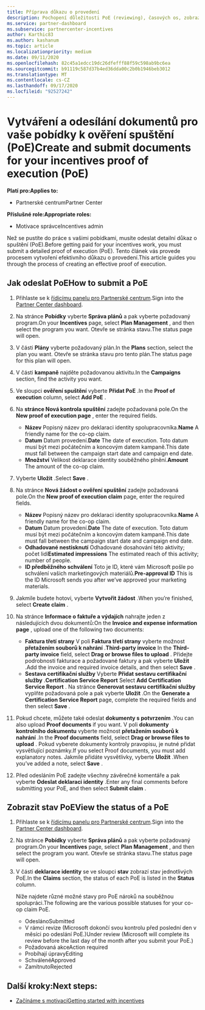 ```yaml
---
title: Příprava důkazu o provedení
description: Pochopení důležitosti PoE (reviewing), časových os, zobrazení stavu a pokynů pro odesílání
ms.service: partner-dashboard
ms.subservice: partnercenter-incentives
author: Karthic83
ms.author: kashanum
ms.topic: article
ms.localizationpriority: medium
ms.date: 09/11/2020
ms.openlocfilehash: 82c45a1edcc19dc26dfefff88f59c598ab9bc6ea
ms.sourcegitcommit: b91119c587d37b4ed36dda00c2b0b1946beb3012
ms.translationtype: MT
ms.contentlocale: cs-CZ
ms.lasthandoff: 09/17/2020
ms.locfileid: "92527242"
---
```

# <a name="create-and-submit-documents-for-your-incentives-proof-of-execution-poe"></a><span data-ttu-id="c5979-103">Vytváření a odesílání dokumentů pro vaše pobídky k ověření spuštění (PoE)</span><span class="sxs-lookup"><span data-stu-id="c5979-103">Create and submit documents for your incentives proof of execution (PoE)</span></span>

<span data-ttu-id="c5979-104">**Platí pro:**</span><span class="sxs-lookup"><span data-stu-id="c5979-104">**Applies to:**</span></span>

- <span data-ttu-id="c5979-105">Partnerské centrum</span><span class="sxs-lookup"><span data-stu-id="c5979-105">Partner Center</span></span>

<span data-ttu-id="c5979-106">**Příslušné role:**</span><span class="sxs-lookup"><span data-stu-id="c5979-106">**Appropriate roles:**</span></span>

- <span data-ttu-id="c5979-107">Motivace správce</span><span class="sxs-lookup"><span data-stu-id="c5979-107">Incentives admin</span></span>

<span data-ttu-id="c5979-108">Než se pustíte do práce s vašimi pobídkami, musíte odeslat detailní důkaz o spuštění (PoE).</span><span class="sxs-lookup"><span data-stu-id="c5979-108">Before getting paid for your incentives work, you must submit a detailed proof of execution (PoE).</span></span> <span data-ttu-id="c5979-109">Tento článek vás provede procesem vytvoření efektivního důkazu o provedení.</span><span class="sxs-lookup"><span data-stu-id="c5979-109">This article guides you through the process of creating an effective proof of execution.</span></span>

## <a name="how-to-submit-a-poe"></a><span data-ttu-id="c5979-110">Jak odeslat PoE</span><span class="sxs-lookup"><span data-stu-id="c5979-110">How to submit a PoE</span></span>

1. <span data-ttu-id="c5979-111">Přihlaste se k [řídicímu panelu pro Partnerské centrum](https://partner.microsoft.com/dashboard/).</span><span class="sxs-lookup"><span data-stu-id="c5979-111">Sign into the [Partner Center dashboard](https://partner.microsoft.com/dashboard/).</span></span>

2. <span data-ttu-id="c5979-112">Na stránce **Pobídky** vyberte **Správa plánů** a pak vyberte požadovaný program.</span><span class="sxs-lookup"><span data-stu-id="c5979-112">On your **Incentives** page, select **Plan Management** , and then select the program you want.</span></span> <span data-ttu-id="c5979-113">Otevře se stránka stavu.</span><span class="sxs-lookup"><span data-stu-id="c5979-113">The status page will open.</span></span>

3. <span data-ttu-id="c5979-114">V části **Plány** vyberte požadovaný plán.</span><span class="sxs-lookup"><span data-stu-id="c5979-114">In the **Plans** section, select the plan you want.</span></span> <span data-ttu-id="c5979-115">Otevře se stránka stavu pro tento plán.</span><span class="sxs-lookup"><span data-stu-id="c5979-115">The status page for this plan will open.</span></span>

4. <span data-ttu-id="c5979-116">V části **kampaně** najděte požadovanou aktivitu.</span><span class="sxs-lookup"><span data-stu-id="c5979-116">In the **Campaigns** section, find the activity you want.</span></span>

5. <span data-ttu-id="c5979-117">Ve sloupci **ověření spuštění** vyberte **Přidat PoE** .</span><span class="sxs-lookup"><span data-stu-id="c5979-117">In the **Proof of execution** column, select **Add PoE** .</span></span>

6. <span data-ttu-id="c5979-118">Na **stránce Nová kontrola spuštění** zadejte požadovaná pole.</span><span class="sxs-lookup"><span data-stu-id="c5979-118">On the **New proof of execution page** , enter the required fields.</span></span>

   - <span data-ttu-id="c5979-119">**Název**  Popisný název pro deklaraci identity spolupracovníka.</span><span class="sxs-lookup"><span data-stu-id="c5979-119">**Name**  A friendly name for the co-op claim.</span></span>
   - <span data-ttu-id="c5979-120">**Datum**  Datum provedení.</span><span class="sxs-lookup"><span data-stu-id="c5979-120">**Date**  The date of execution.</span></span> <span data-ttu-id="c5979-121">Toto datum musí být mezi počátečním a koncovým datem kampaně.</span><span class="sxs-lookup"><span data-stu-id="c5979-121">This date must fall between the campaign start date and campaign end date.</span></span>
   - <span data-ttu-id="c5979-122">**Množství**  Velikost deklarace identity souběžného plnění.</span><span class="sxs-lookup"><span data-stu-id="c5979-122">**Amount**  The amount of the co-op claim.</span></span>

7. <span data-ttu-id="c5979-123">Vyberte **Uložit** .</span><span class="sxs-lookup"><span data-stu-id="c5979-123">Select **Save** .</span></span>

8. <span data-ttu-id="c5979-124">Na stránce **Nová žádost o ověření spuštění** zadejte požadovaná pole.</span><span class="sxs-lookup"><span data-stu-id="c5979-124">On the **New proof of execution claim** page, enter the required fields.</span></span>

   - <span data-ttu-id="c5979-125">**Název**  Popisný název pro deklaraci identity spolupracovníka.</span><span class="sxs-lookup"><span data-stu-id="c5979-125">**Name**  A friendly name for the co-op claim.</span></span>
   - <span data-ttu-id="c5979-126">**Datum**  Datum provedení.</span><span class="sxs-lookup"><span data-stu-id="c5979-126">**Date**  The date of execution.</span></span> <span data-ttu-id="c5979-127">Toto datum musí být mezi počátečním a koncovým datem kampaně.</span><span class="sxs-lookup"><span data-stu-id="c5979-127">This date must fall between the campaign start date and campaign end date.</span></span>
   - <span data-ttu-id="c5979-128">**Odhadované nestisknutí**   Odhadované dosahování této aktivity; počet lidí</span><span class="sxs-lookup"><span data-stu-id="c5979-128">**Estimated impressions**   The estimated reach of this activity; number of people.</span></span>
   - <span data-ttu-id="c5979-129">**ID předběžného schválení**   Toto je ID, které vám Microsoft pošle po schválení vašich marketingových materiálů.</span><span class="sxs-lookup"><span data-stu-id="c5979-129">**Pre-approval ID**   This is the ID Microsoft sends you after we’ve approved your marketing materials.</span></span>

9. <span data-ttu-id="c5979-130">Jakmile budete hotovi, vyberte **Vytvořit žádost** .</span><span class="sxs-lookup"><span data-stu-id="c5979-130">When you’re finished, select **Create claim** .</span></span>

10. <span data-ttu-id="c5979-131">Na stránce **Informace o faktuře a výdajích** nahrajte jeden z následujících dvou dokumentů:</span><span class="sxs-lookup"><span data-stu-id="c5979-131">On the **Invoice and expense information page** , upload one of the following two documents:</span></span>
    - <span data-ttu-id="c5979-132">**Faktura třetí strany**  V poli **Faktura třetí strany** vyberte možnost **přetažením souborů k nahrání** .</span><span class="sxs-lookup"><span data-stu-id="c5979-132">**Third-party invoice**  In the **Third-party invoice** field, select **Drag or browse files to upload** .</span></span> <span data-ttu-id="c5979-133">Přidejte podrobnosti fakturace a požadované faktury a pak vyberte **Uložit** .</span><span class="sxs-lookup"><span data-stu-id="c5979-133">Add the invoice and required invoice details, and then select **Save** .</span></span>
    - <span data-ttu-id="c5979-134">**Sestava certifikační služby**  Vyberte **Přidat sestavu certifikační služby** .</span><span class="sxs-lookup"><span data-stu-id="c5979-134">**Certification Service Report**  Select **Add Certification Service Report** .</span></span> <span data-ttu-id="c5979-135">Na stránce **Generovat sestavu certifikační služby** vyplňte požadovaná pole a pak vyberte **Uložit** .</span><span class="sxs-lookup"><span data-stu-id="c5979-135">On the **Generate a Certification Service Report** page, complete the required fields and then select **Save** .</span></span>

11. <span data-ttu-id="c5979-136">Pokud chcete, můžete také odeslat **dokumenty s potvrzením** .</span><span class="sxs-lookup"><span data-stu-id="c5979-136">You can also upload **Proof documents** if you want.</span></span> <span data-ttu-id="c5979-137">V poli **dokumenty kontrolního dokumentu** vyberte možnost **přetažením souborů k nahrání** .</span><span class="sxs-lookup"><span data-stu-id="c5979-137">In the **Proof documents** field, select **Drag or browse files to upload** .</span></span> <span data-ttu-id="c5979-138">Pokud vyberete dokumenty kontroly pravopisu, je nutné přidat vysvětlující poznámky.</span><span class="sxs-lookup"><span data-stu-id="c5979-138">If you select Proof documents, you must add explanatory notes.</span></span> <span data-ttu-id="c5979-139">Jakmile přidáte vysvětlivky, vyberte **Uložit** .</span><span class="sxs-lookup"><span data-stu-id="c5979-139">When you’ve added a note, select **Save** .</span></span>

12. <span data-ttu-id="c5979-140">Před odesláním PoE zadejte všechny závěrečné komentáře a pak vyberte **Odeslat deklaraci identity** .</span><span class="sxs-lookup"><span data-stu-id="c5979-140">Enter any final comments before submitting your PoE, and then select **Submit claim** .</span></span>

## <a name="view-the-status-of-a-poe"></a><span data-ttu-id="c5979-141">Zobrazit stav PoE</span><span class="sxs-lookup"><span data-stu-id="c5979-141">View the status of a PoE</span></span>

1. <span data-ttu-id="c5979-142">Přihlaste se k [řídicímu panelu pro Partnerské centrum](https://partner.microsoft.com/dashboard/).</span><span class="sxs-lookup"><span data-stu-id="c5979-142">Sign into the [Partner Center dashboard](https://partner.microsoft.com/dashboard/).</span></span>

2. <span data-ttu-id="c5979-143">Na stránce **Pobídky** vyberte **Správa plánů** a pak vyberte požadovaný program.</span><span class="sxs-lookup"><span data-stu-id="c5979-143">On your **Incentives** page, select **Plan Management** , and then select the program you want.</span></span> <span data-ttu-id="c5979-144">Otevře se stránka stavu.</span><span class="sxs-lookup"><span data-stu-id="c5979-144">The status page will open.</span></span>

3. <span data-ttu-id="c5979-145">V části **deklarace identity** se ve sloupci **stav** zobrazí stav jednotlivých PoE.</span><span class="sxs-lookup"><span data-stu-id="c5979-145">In the **Claims** section, the status of each PoE is listed in the **Status** column.</span></span>

   <span data-ttu-id="c5979-146">Níže najdete různé možné stavy pro PoE nároků na souběžnou spolupráci.</span><span class="sxs-lookup"><span data-stu-id="c5979-146">The following are the various possible statuses for your co-op claim PoE.</span></span>

   - <span data-ttu-id="c5979-147">Odesláno</span><span class="sxs-lookup"><span data-stu-id="c5979-147">Submitted</span></span>
   - <span data-ttu-id="c5979-148">V rámci revize (Microsoft dokončí svou kontrolu před poslední den v měsíci po odeslání PoE.)</span><span class="sxs-lookup"><span data-stu-id="c5979-148">Under review (Microsoft will complete its review before the last day of the month after you submit your PoE.)</span></span>
   - <span data-ttu-id="c5979-149">Požadovaná akce</span><span class="sxs-lookup"><span data-stu-id="c5979-149">Action required</span></span>
   - <span data-ttu-id="c5979-150">Probíhají úpravy</span><span class="sxs-lookup"><span data-stu-id="c5979-150">Editing</span></span>
   - <span data-ttu-id="c5979-151">Schválené</span><span class="sxs-lookup"><span data-stu-id="c5979-151">Approved</span></span>
   - <span data-ttu-id="c5979-152">Zamítnuto</span><span class="sxs-lookup"><span data-stu-id="c5979-152">Rejected</span></span>

## <a name="next-steps"></a><span data-ttu-id="c5979-153">Další kroky:</span><span class="sxs-lookup"><span data-stu-id="c5979-153">Next steps:</span></span>

- [<span data-ttu-id="c5979-154">Začínáme s motivací</span><span class="sxs-lookup"><span data-stu-id="c5979-154">Getting started with incentives</span></span>](incentives-get-started-intro.md)